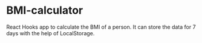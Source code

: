 # BMI-calculator
React Hooks app to calculate the BMI of a person. It can store the data for 7 days with the help of LocalStorage.
